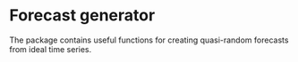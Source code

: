 # Forecast generator

The package contains useful functions for creating quasi-random forecasts from ideal time series.